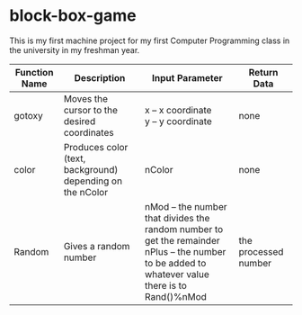 # block-box-game
This is my first machine project for my first Computer Programming class in the university in my freshman year.

|Function Name|Description|Input Parameter|Return Data|
|-|-|-|-|
|gotoxy|Moves the cursor to the desired coordinates|x – x coordinate<br>y – y coordinate| none|
|color|Produces color (text, background) depending on the nColor|nColor|none|
|Random|Gives a random number|nMod – the number that divides the random number to get the remainder<br>nPlus – the number to be added to whatever value there is to Rand()%nMod|the processed number|
